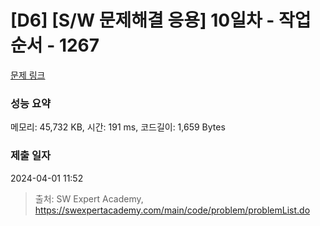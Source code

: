 # [D6] [S/W 문제해결 응용] 10일차 - 작업순서 - 1267 

[문제 링크](https://swexpertacademy.com/main/code/problem/problemDetail.do?contestProbId=AV18TrIqIwUCFAZN) 

### 성능 요약

메모리: 45,732 KB, 시간: 191 ms, 코드길이: 1,659 Bytes

### 제출 일자

2024-04-01 11:52



> 출처: SW Expert Academy, https://swexpertacademy.com/main/code/problem/problemList.do